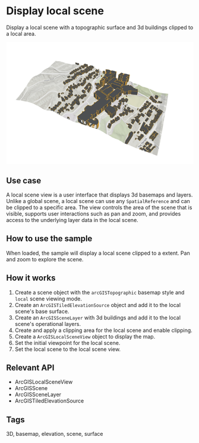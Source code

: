 # Display local scene

Display a local scene with a topographic surface and 3d buildings clipped to a local area.

![Image of display local scene](display_local_scene.png)

## Use case

A local scene view is a user interface that displays 3d basemaps and layers. Unlike a global scene, a local scene can use any `SpatialReference` and can be clipped to a specific area. The view controls the area of the scene that is visible, supports user interactions such as pan and zoom, and provides access to the underlying layer data in the local scene.

## How to use the sample

When loaded, the sample will display a local scene clipped to a extent. Pan and zoom to explore the scene.

## How it works

1. Create a scene object with the `arcGISTopographic` basemap style and `local` scene viewing mode.
2. Create an `ArcGISTiledElevationSource` object and add it to the local scene's base surface.
3. Create an `ArcGISSceneLayer` with 3d buildings and add it to the local scene's operational layers.
4. Create and apply a clipping area for the local scene and enable clipping.
5. Create a `ArcGISLocalSceneView` object to display the map.
6. Set the initial viewpoint for the local scene.
7. Set the local scene to the local scene view.

## Relevant API

* ArcGISLocalSceneView
* ArcGISScene
* ArcGISSceneLayer
* ArcGISTiledElevationSource

## Tags

3D, basemap, elevation, scene, surface
